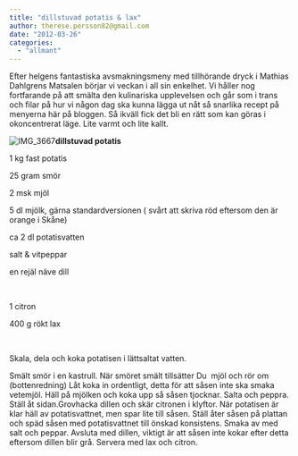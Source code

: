 ```yaml
---
title: "dillstuvad potatis & lax"
author: therese.persson82@gmail.com
date: "2012-03-26"
categories: 
  - "allmant"
---
```


Efter helgens fantastiska avsmakningsmeny med tillhörande dryck i Mathias Dahlgrens Matsalen börjar vi veckan i all sin enkelhet. Vi håller nog fortfarande på att smälta den kulinariska upplevelsen och går som i trans och filar på hur vi någon dag ska kunna lägga ut nåt så snarlika recept på menyerna här på bloggen. Så ikväll fick det bli en rätt som kan göras i okoncentrerat läge. Lite varmt och lite kallt.

![](/static/img/IMG_3667-1024x682.jpg "IMG_3667")**dillstuvad potatis**

1 kg fast potatis

25 gram smör

2 msk mjöl

5 dl mjölk, gärna standardversionen ( svårt att skriva röd eftersom den är orange i Skåne)

ca 2 dl potatisvatten

salt & vitpeppar

en rejäl näve dill

 

1 citron

400 g rökt lax

 

Skala, dela och koka potatisen i lättsaltat vatten.

Smält smör i en kastrull. När smöret smält tillsätter Du  mjöl och rör om (bottenredning) Låt koka in ordentligt, detta för att såsen inte ska smaka vetemjöl. Häll på mjölken och koka upp så såsen tjocknar. Salta och peppra. Ställ åt sidan.Grovhacka dillen och skär citronen i klyftor. När potatisen är klar häll av potatisvattnet, men spar lite till såsen. Ställ åter såsen på plattan och späd såsen med potatisvattnet till önskad konsistens. Smaka av med salt och peppar. Avsluta med dillen, viktigt är att såsen inte kokar efter detta eftersom dillen blir grå. Servera med lax och citron.
